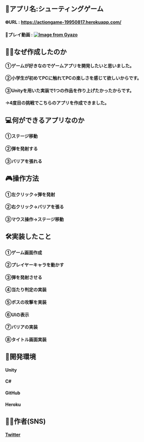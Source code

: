 ## 📲アプリ名:シューティングゲーム
#### 🌐URL  : https://actiongame-19950817.herokuapp.com/
#### 📱プレイ動画  : [![Image from Gyazo](https://i.gyazo.com/19fc43bf0e0cc31b4f3bea3980e1986b.gif)](https://gyazo.com/19fc43bf0e0cc31b4f3bea3980e1986b)


## 🤔💭なぜ作成したのか
#### ①ゲームが好きなのでゲームアプリを開発したいと思いました。
#### ②小学生が初めてPCに触れてPCの楽しさを感じて欲しいからです。
#### ③Unityを用いた実装で1つの作品を作り上げたかったからです。
#### →4度目の挑戦でこちらのアプリを作成できました。

## 💻何ができるアプリなのか
#### ①ステージ移動
#### ②弾を発射する
#### ③バリアを張れる

## 🎮操作方法
#### ①左クリック→弾を発射
#### ②右クリック→バリアを張る
#### ③マウス操作→ステージ移動

## 🛠実装したこと
#### ①ゲーム画面作成
#### ②プレイヤーキャラを動かす
#### ③弾を発射させる
#### ④当たり判定の実装
#### ⑤ボスの攻撃を実装
#### ⑥UIの表示
#### ⑦バリアの実装
#### ⑧タイトル画面実装

## 📲開発環境
#### Unity
#### C#
#### GitHub
#### Heroku

## 👦🏻作者(SNS)
#### [Twitter](https://twitter.com/teraohiro8)